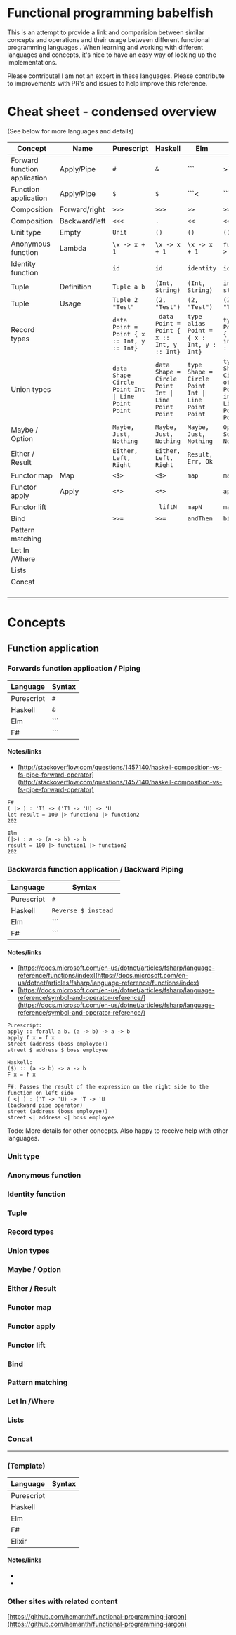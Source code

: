 # Functional programming babelfish

This is an attempt to provide a link and comparision between similar concepts and operations and their usage between different functional programming languages
. When learning and working with different languages and concepts, it's nice to have an easy way of looking up the implementations.

Please contribute! I am not an expert in these languages. Please contribute to improvements with PR's and issues to help improve this reference.

# Cheat sheet - condensed overview
(See below for more languages and details)

| Concept | Name | Purescript | Haskell | Elm | F# |
----------|------|------------|---------|-----|----|
Forward function application|Apply/Pipe|```#```|```&```|```|>```|```|>```|
Function application|Apply/Pipe|```$```|```$```|```<|```|```<|```|
Composition|Forward/right|```>>>```|```>>>```|```>>```|```>>```|
Composition|Backward/left|```<<<```|```.```|```<<```|```<<```|
Unit type|Empty|```Unit```|```()```|```()```|```()```|
Anonymous function|Lambda|```\x -> x + 1```|```\x -> x + 1```|```\x -> x + 1```|```fun x -> x + 1```|
Identity function||```id```|```id```|```identity```|```id```|
Tuple|Definition|```Tuple a b```|```(Int, String)```|```(Int, String)```|```int * string```|
Tuple|Usage|```Tuple 2 "Test"```|```(2, "Test")```|```(2, "Test")```|```(2, "Test")```|
Record types||```data Point = Point { x :: Int, y :: Int}```|``` data Point = Point { x :: Int, y :: Int}```|```type alias Point = { x : Int, y : Int}```|```type Point = { x : int; y : int}```|
Union types||<code>data Shape Circle Point Int &#124; Line Point Point</code>|<code>data Shape = Circle Point Int &#124; Line Point Point</code>|<code>type Shape = Circle Point Int &#124; Line Point Point</code>|<code>type Shape = Circle of Point * int &#124; Line of Point * Point</code>|
Maybe / Option||```Maybe, Just, Nothing```|```Maybe, Just, Nothing```|```Maybe, Just, Nothing```|```Option, Some, None```|
Either / Result||```Either, Left, Right```|```Either, Left, Right```|```Result, Err, Ok```|``` ```|
Functor map|Map|```<$>```|```<$>```|```map```|```map```|
Functor apply|Apply|```<*>```|```<*>```|``` ```|```apply ```|
Functor lift||``` ```|``` liftN```|```mapN```|```mapN```|
Bind||```>>=```|```>>=```|```andThen```|```bind```|
Pattern matching||``` ```|``` ```|``` ```|``` ```|
Let In /Where||``` ```|``` ```|``` ```|``` ```|
Lists||``` ```|``` ```|``` ```|``` ```|
Concat||``` ```|``` ```|``` ```|``` ```|
||``` ```|``` ```|``` ```|``` ```|

# Concepts
## Function application
### Forwards function application / Piping

| Language | Syntax |
|----------|--------|
Purescript | ```# ```
Haskell | ```& ```
Elm | ```|> ```
F# | ```|> ```


#### Notes/links
* [http://stackoverflow.com/questions/1457140/haskell-composition-vs-fs-pipe-forward-operator](http://stackoverflow.com/questions/1457140/haskell-composition-vs-fs-pipe-forward-operator)
```
F#
( |> ) : 'T1 -> ('T1 -> 'U) -> 'U
let result = 100 |> function1 |> function2
202

Elm
(|>) : a -> (a -> b) -> b
result = 100 |> function1 |> function2
202

```
### Backwards function application / Backward Piping

| Language | Syntax |
|----------|--------|
Purescript | ```# ```
Haskell | ```Reverse $ instead ```
Elm | ```|> ```
F# | ```|> ```


#### Notes/links
* [https://docs.microsoft.com/en-us/dotnet/articles/fsharp/language-reference/functions/index](https://docs.microsoft.com/en-us/dotnet/articles/fsharp/language-reference/functions/index)
* [https://docs.microsoft.com/en-us/dotnet/articles/fsharp/language-reference/symbol-and-operator-reference/](https://docs.microsoft.com/en-us/dotnet/articles/fsharp/language-reference/symbol-and-operator-reference/)

```
Purescript:
apply :: forall a b. (a -> b) -> a -> b
apply f x = f x
street (address (boss employee))
street $ address $ boss employee

Haskell:
($) :: (a -> b) -> a -> b
F x = f x

F#: Passes the result of the expression on the right side to the function on left side
( <| ) : ('T -> 'U) -> 'T -> 'U
(backward pipe operator)
street (address (boss employee))
street <| address <| boss employee
```

Todo: More details for other concepts. Also happy to receive help with other languages.

### Unit type
### Anonymous function
### Identity function
### Tuple
### Record types
### Union types
### Maybe / Option
### Either / Result
### Functor map
### Functor apply
### Functor lift
### Bind
### Pattern matching
### Let In /Where
### Lists
### Concat

------------------------
### (Template)

| Language | Syntax |
|----------|--------|
Purescript | ``` ```
Haskell | ``` ```
Elm | ``` ```
F# | ``` ```
Elixir | ``` ```


#### Notes/links
* []()
* []()

### Other sites with related content
[https://github.com/hemanth/functional-programming-jargon](https://github.com/hemanth/functional-programming-jargon)
